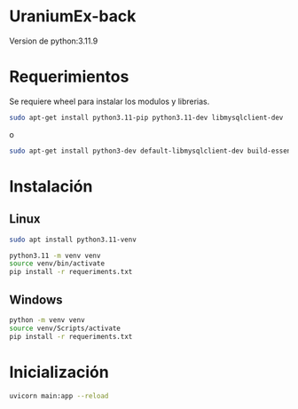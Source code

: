 # UraniumEx-back

Version de python:3.11.9

# Requerimientos

Se requiere wheel para instalar los modulos y librerias.

```sh
sudo apt-get install python3.11-pip python3.11-dev libmysqlclient-dev
```
o
```sh
sudo apt-get install python3-dev default-libmysqlclient-dev build-essential
```

# Instalación
## Linux
```sh
sudo apt install python3.11-venv
```

```sh
python3.11 -m venv venv
source venv/bin/activate
pip install -r requeriments.txt
```
## Windows
```sh
python -m venv venv
source venv/Scripts/activate
pip install -r requeriments.txt
```

# Inicialización
```sh
uvicorn main:app --reload
```


